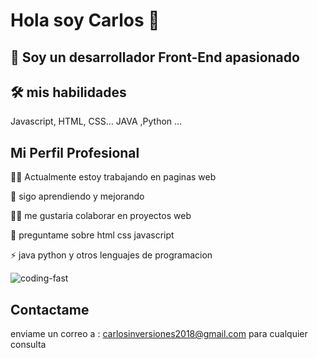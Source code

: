 # Hola soy Carlos 👋

## 🚀 Soy un desarrollador Front-End apasionado
## 🛠 mis habilidades
Javascript, HTML, CSS...
JAVA ,Python ...

## Mi  Perfil Profesional

👩‍💻 Actualmente estoy trabajando en paginas web

🧠 sigo aprendiendo y mejorando

👯‍♀️ me gustaria colaborar en proyectos web

💬 preguntame sobre html css javascript

⚡️ java python y otros lenguajes de programacion

![coding-fast](https://user-images.githubusercontent.com/117705995/200728554-ab16f10e-7a14-48ac-966d-1f3a6df21107.gif)

## Contactame
enviame un correo a :
carlosinversiones2018@gmail.com
para cualquier consulta




